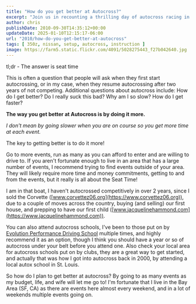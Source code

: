 ```yaml
---
title: "How do you get better at Autocross?"
excerpt: "Join us in recounting a thrilling day of autocross racing in California, including course walk-throughs, heat runs, and personal insights."
author: chris
publishDate: 2010-09-30T14:35:12+00:00
updateDate: 2025-01-10T12:15:17-06:00
url: "2010/how-do-you-get-better-at-autocross"
tags: [ 350z, nissan, setup, autocross, instruction ]
image: https://farm5.static.flickr.com/4091/5028275443_f27b042640.jpg
---
```

tl;dr - The answer is seat time

This is often a question that people will ask when they first start autocrossing, or in my case, when they resume autocrossing after two years of not competing. Additional questions about autocross include: How do I get better? Do I really suck this bad? Why am I so slow? How do I get faster?

**The way you get better at Autocross is by doing it more.**

*I don't mean by going slower when you are on course so you get more time at each event.*

The key to getting better is to do it more!

Go to more events, run as many as you can afford to enter and are willing to drive to. If you aren't fortunate enough to live in an area that has a large number of events, I recommend trying to find events outside of your area. They will likely require more time and money commitments, getting to and from the events, but it really is all about the Seat Time!

I am in that boat, I haven't autocrossed competitively in over 2 years, since I sold the Corvette ([www.corvettez06.org](https://www.corvettez06.org)), due to a couple of moves across the country, buying (and selling) our first house, and prepping to have our first child ([www.jacquelinehammond.com](https://www.jacquelinehammond.com)).

You can also attend autocross schools, I've been to those put on by [Evolution Performance Driving School](https://evoschool.com/) multiple times, and highly recommend it as an option, though I think you should have a year or so of autocross under your belt before you attend one. Also check your local area for autocross schools put on by clubs, they are a great way to get started, and actually that was how I got into autocross back in 2000, by attending a local autox school in St. Louis.

So how do I plan to get better at autocross? By going to as many events as my budget, life, and wife will let me go to! I'm fortunate that I live in the Bay Area (SF, CA) as there are events here almost every weekend, and in a lot of weekends multiple events going on.
